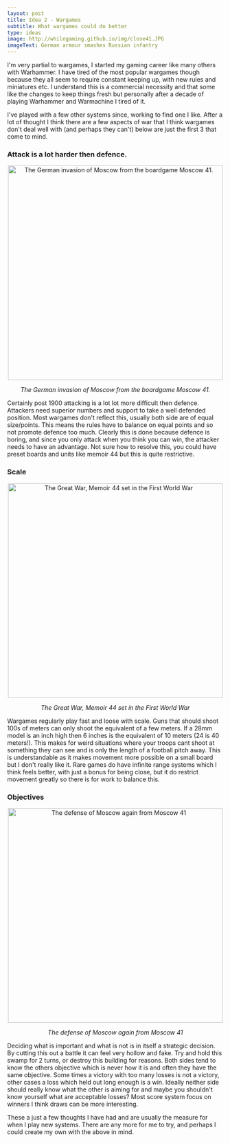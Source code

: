 ```yaml
---
layout: post
title: Idea 2 - Wargames
subtitle: What wargames could do better
type: ideas
image: http://whilegaming.github.io/img/close41.JPG
imageText: German armour smashes Russian infantry
---
```


I'm very partial to wargames, I started my gaming career like many others
with Warhammer. I have tired of the most popular wargames though because
they all seem to require constant keeping up, with new rules and miniatures
etc. I understand this is a commercial necessity and that some like the
changes to keep things fresh but personally after a decade of playing
Warhammer and Warmachine I tired of it.

I've played with a few other systems since, working to find one I like.
After a lot of thought I think there are a few aspects of war that I think
wargames don't deal well with (and perhaps they can't) below are just the
first 3 that come to mind.

### Attack is a lot harder then defence. 
<p align="center">
<a href="http://whilegaming.github.io/img/german41.JPG"><img src="http://whilegaming.github.io/img/german41.JPG" alt=" The German invasion of Moscow from the boardgame Moscow 41." width="500"></a>
</p>
<p align="center"><i> The German invasion of Moscow from the boardgame Moscow 41.</i></p>

Certainly post 1900 attacking is a lot lot more difficult then defence.
Attackers need superior numbers and support to take a well defended
position. Most wargames don't reflect this, usually both side are of equal
size/points. This means the rules have to balance on equal points and so
not promote defence too much. Clearly this is done because defence is
boring, and since you only attack when you think you can win, the attacker
needs to have an advantage. Not sure how to resolve this, you could have
preset boards and units like memoir 44 but this is quite restrictive.

### Scale 
<p align="center">
<a href="http://whilegaming.github.io/img/memoir.JPG"><img src="http://whilegaming.github.io/img/memoir.JPG" alt=" The Great War, Memoir 44 set in the First World War" width="500"></a>
</p>
<p align="center"><i> The Great War, Memoir 44 set in the First World War</i></p>

Wargames regularly play fast and loose with scale. Guns that should shoot
100s of meters can only shoot the equivalent of a few meters. If a 28mm
model is an inch high then 6 inches is the equivalent of 10 meters (24 is
40 meters!). This makes for weird situations where your troops cant shoot
at something they can see and is only the length of a football pitch away.
This is understandable as it makes movement more possible on a small board
but I don't really like it. Rare games do have infinite range systems which
I think feels better, with just a bonus for being close, but it do restrict
movement greatly so there is for work to balance this.

### Objectives 
<p align="center">
<a href="http://whilegaming.github.io/img/russian41.JPG"><img src="http://whilegaming.github.io/img/russian41.JPG" alt=" The defense of Moscow again from Moscow 41" width="500"></a>
</p>
<p align="center"><i> The defense of Moscow again from Moscow 41</i></p>

Deciding what is important and what is not is in itself a strategic
decision. By cutting this out a battle it can feel very hollow and fake.
Try and hold this swamp for 2 turns, or destroy this building for reasons.
Both sides tend to know the others objective which is never how it is and
often they have the same objective. Some times a victory with too many
losses is not a victory, other cases a loss which held out long enough is a
win. Ideally neither side should really know what the other is aiming for
and maybe you shouldn't know yourself what are acceptable losses? Most
score system focus on winners I think draws can be more interesting.


These a just a few thoughts I have had and are usually the measure for when
I play new systems. There are any more for me to try, and perhaps I could
create my own with the above in mind.
